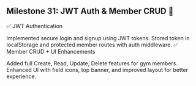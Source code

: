 ## Milestone 31: JWT Auth & Member CRUD 🔐

✅ JWT Authentication

Implemented secure login and signup using JWT tokens.
Stored token in localStorage and protected member routes with auth middleware.
✅ Member CRUD + UI Enhancements

Added full Create, Read, Update, Delete features for gym members.
Enhanced UI with field icons, top banner, and improved layout for better experience.
